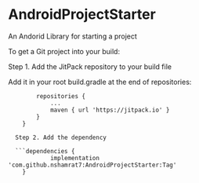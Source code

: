 # AndroidProjectStarter
An Andorid Library for starting a project

To get a Git project into your build:

Step 1. Add the JitPack repository to your build file

Add it in your root build.gradle at the end of repositories:

```allprojects {
		repositories {
			...
			maven { url 'https://jitpack.io' }
		}
	}
  
  Step 2. Add the dependency
  
  ```dependencies {
	        implementation 'com.github.nshamrat7:AndroidProjectStarter:Tag'
	}
